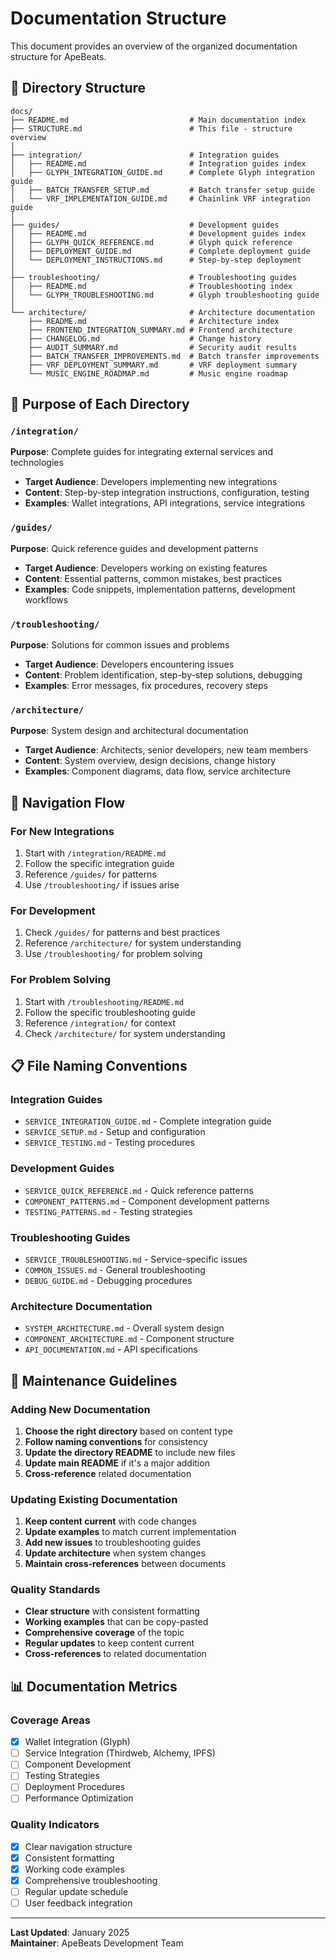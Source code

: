 # Documentation Structure

This document provides an overview of the organized documentation structure for ApeBeats.

## 📁 Directory Structure

```
docs/
├── README.md                           # Main documentation index
├── STRUCTURE.md                        # This file - structure overview
│
├── integration/                        # Integration guides
│   ├── README.md                       # Integration guides index
│   ├── GLYPH_INTEGRATION_GUIDE.md      # Complete Glyph integration guide
│   ├── BATCH_TRANSFER_SETUP.md         # Batch transfer setup guide
│   └── VRF_IMPLEMENTATION_GUIDE.md     # Chainlink VRF integration guide
│
├── guides/                             # Development guides
│   ├── README.md                       # Development guides index
│   ├── GLYPH_QUICK_REFERENCE.md        # Glyph quick reference
│   ├── DEPLOYMENT_GUIDE.md             # Complete deployment guide
│   └── DEPLOYMENT_INSTRUCTIONS.md      # Step-by-step deployment
│
├── troubleshooting/                    # Troubleshooting guides
│   ├── README.md                       # Troubleshooting index
│   └── GLYPH_TROUBLESHOOTING.md        # Glyph troubleshooting guide
│
└── architecture/                       # Architecture documentation
    ├── README.md                       # Architecture index
    ├── FRONTEND_INTEGRATION_SUMMARY.md # Frontend architecture
    ├── CHANGELOG.md                    # Change history
    ├── AUDIT_SUMMARY.md                # Security audit results
    ├── BATCH_TRANSFER_IMPROVEMENTS.md  # Batch transfer improvements
    ├── VRF_DEPLOYMENT_SUMMARY.md       # VRF deployment summary
    └── MUSIC_ENGINE_ROADMAP.md         # Music engine roadmap
```

## 🎯 Purpose of Each Directory

### `/integration/`
**Purpose**: Complete guides for integrating external services and technologies
- **Target Audience**: Developers implementing new integrations
- **Content**: Step-by-step integration instructions, configuration, testing
- **Examples**: Wallet integrations, API integrations, service integrations

### `/guides/`
**Purpose**: Quick reference guides and development patterns
- **Target Audience**: Developers working on existing features
- **Content**: Essential patterns, common mistakes, best practices
- **Examples**: Code snippets, implementation patterns, development workflows

### `/troubleshooting/`
**Purpose**: Solutions for common issues and problems
- **Target Audience**: Developers encountering issues
- **Content**: Problem identification, step-by-step solutions, debugging
- **Examples**: Error messages, fix procedures, recovery steps

### `/architecture/`
**Purpose**: System design and architectural documentation
- **Target Audience**: Architects, senior developers, new team members
- **Content**: System overview, design decisions, change history
- **Examples**: Component diagrams, data flow, service architecture

## 🔄 Navigation Flow

### For New Integrations
1. Start with `/integration/README.md`
2. Follow the specific integration guide
3. Reference `/guides/` for patterns
4. Use `/troubleshooting/` if issues arise

### For Development
1. Check `/guides/` for patterns and best practices
2. Reference `/architecture/` for system understanding
3. Use `/troubleshooting/` for problem solving

### For Problem Solving
1. Start with `/troubleshooting/README.md`
2. Follow the specific troubleshooting guide
3. Reference `/integration/` for context
4. Check `/architecture/` for system understanding

## 📋 File Naming Conventions

### Integration Guides
- `SERVICE_INTEGRATION_GUIDE.md` - Complete integration guide
- `SERVICE_SETUP.md` - Setup and configuration
- `SERVICE_TESTING.md` - Testing procedures

### Development Guides
- `SERVICE_QUICK_REFERENCE.md` - Quick reference patterns
- `COMPONENT_PATTERNS.md` - Component development patterns
- `TESTING_PATTERNS.md` - Testing strategies

### Troubleshooting Guides
- `SERVICE_TROUBLESHOOTING.md` - Service-specific issues
- `COMMON_ISSUES.md` - General troubleshooting
- `DEBUG_GUIDE.md` - Debugging procedures

### Architecture Documentation
- `SYSTEM_ARCHITECTURE.md` - Overall system design
- `COMPONENT_ARCHITECTURE.md` - Component structure
- `API_DOCUMENTATION.md` - API specifications

## 🔧 Maintenance Guidelines

### Adding New Documentation
1. **Choose the right directory** based on content type
2. **Follow naming conventions** for consistency
3. **Update the directory README** to include new files
4. **Update main README** if it's a major addition
5. **Cross-reference** related documentation

### Updating Existing Documentation
1. **Keep content current** with code changes
2. **Update examples** to match current implementation
3. **Add new issues** to troubleshooting guides
4. **Update architecture** when system changes
5. **Maintain cross-references** between documents

### Quality Standards
- **Clear structure** with consistent formatting
- **Working examples** that can be copy-pasted
- **Comprehensive coverage** of the topic
- **Regular updates** to keep content current
- **Cross-references** to related documentation

## 📊 Documentation Metrics

### Coverage Areas
- [x] Wallet Integration (Glyph)
- [ ] Service Integration (Thirdweb, Alchemy, IPFS)
- [ ] Component Development
- [ ] Testing Strategies
- [ ] Deployment Procedures
- [ ] Performance Optimization

### Quality Indicators
- [x] Clear navigation structure
- [x] Consistent formatting
- [x] Working code examples
- [x] Comprehensive troubleshooting
- [ ] Regular update schedule
- [ ] User feedback integration

---

**Last Updated**: January 2025  
**Maintainer**: ApeBeats Development Team
